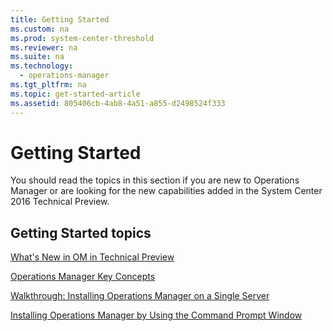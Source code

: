 ```yaml
---
title: Getting Started
ms.custom: na
ms.prod: system-center-threshold
ms.reviewer: na
ms.suite: na
ms.technology: 
  - operations-manager
ms.tgt_pltfrm: na
ms.topic: get-started-article
ms.assetid: 805406cb-4ab8-4a51-a855-d2498524f333
---
```

# Getting Started
You should read the topics in this section if you are new to Operations Manager or are looking for the new capabilities added in the System Center 2016 Technical Preview.

## Getting Started topics
[What's New in OM in Technical Preview](../om/get-started/What-s-New-in-OM-in-Technical-Preview.md)

[Operations Manager Key Concepts](../om/get-started/Operations-Manager-Key-Concepts.md)

[Walkthrough: Installing Operations Manager on a Single Server](../om/get-started/Walkthrough--Installing-Operations-Manager-on-a-Single-Server.md)

[Installing Operations Manager by Using the Command Prompt Window](../om/deploy/Installing-Operations-Manager-by-Using-the-Command-Prompt-Window.md)


